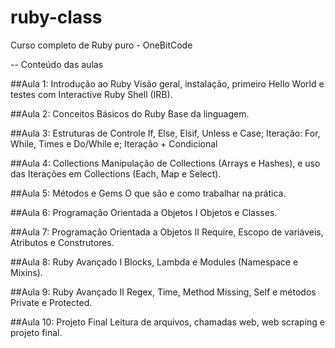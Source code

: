 # ruby-class
Curso completo de Ruby puro - OneBitCode

-- Conteúdo das aulas

##Aula 1: Introdução ao Ruby
Visão geral, instalação, primeiro Hello World e testes com Interactive Ruby Shell (IRB).
 
##Aula 2: Conceitos Básicos do Ruby
Base da linguagem.
 
##Aula 3: Estruturas de Controle
If, Else, Elsif, Unless e Case; Iteração: For, While, Times e Do/While e; Iteração + Condicional 
 
##Aula 4: Collections
Manipulação de Collections (Arrays e Hashes), e uso das Iterações em Collections (Each, Map e Select).
 
##Aula 5: Métodos e Gems
O que são e como trabalhar na prática.
 

##Aula 6: Programação Orientada a Objetos I
Objetos e Classes.
 
##Aula 7: Programação Orientada a Objetos II
Require, Escopo de variáveis, Atributos e Construtores.
 
##Aula 8: Ruby Avançado I
Blocks, Lambda e Modules (Namespace e Mixins).
 
##Aula 9: Ruby Avançado II
Regex, Time, Method Missing, Self e métodos Private e Protected.

##Aula 10: Projeto Final
Leitura de arquivos, chamadas web, web scraping e projeto final.